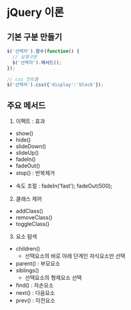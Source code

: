 # jQuery 이론  

## 기본 구분 만들기  
```js
$('선택자').함수(function() {
  // 실행구문
  $('선택자').메서드();
});

// css 컨트롤
$('선택자').css({'display':'block'});
```  
  
  
## 주요 메서드  
1. 이펙트 : 효과  
  - show()  
  - hide()  
  - slideDown()  
  - slideUp()  
  - fadeIn()  
  - fadeOut()  
  - stop() : 반복제거  
  * 속도 조절 : fadeIn('fast'); fadeOut(500);  
  
2. 클래스 제어  
  - addClass()  
  - removeClass()  
  - toggleClass()  
  
3. 요소 탐색  
  - children()  
    - 선택요소의 바로 아래 단계인 자식요소만 선택    
  - parent() : 부모요소  
  - siblings()  
    - 선택요소의 형제요소 선택  
  - find() : 자손요소   
  - next() : 다음요소     
  - prev() : 이전요소  
  
  
## 